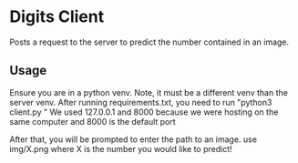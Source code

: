 # Digits Client

Posts a request to the server to predict the number contained in an image.

## Usage
Ensure you are in a python venv. Note, it must be a different venv than the server venv.
After running requirements.txt, you need to run "python3 client.py <server ip> <server port>" 
We used 127.0.0.1 and 8000 because we were hosting on the same computer and 8000 is the default port

After that, you will be prompted to enter the path to an image. use img/X.png where X is the number
you would like to predict!

